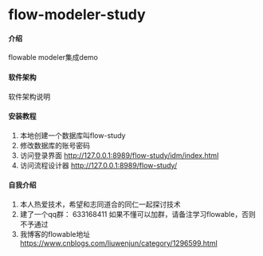 # flow-modeler-study

#### 介绍
flowable modeler集成demo

#### 软件架构
软件架构说明


#### 安装教程

1. 本地创建一个数据库叫flow-study
2. 修改数据库的账号密码
3. 访问登录界面
http://127.0.0.1:8989/flow-study/idm/index.html
4. 访问流程设计器 
http://127.0.0.1:8989/flow-study/

#### 自我介绍

1. 本人热爱技术，希望和志同道合的同仁一起探讨技术
2. 建了一个qq群： 633168411 如果不懂可以加群，请备注学习flowable，否则不予通过
4. 我博客的flowable地址 https://www.cnblogs.com/liuwenjun/category/1296599.html